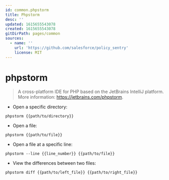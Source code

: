 ```yaml
---
id: common.phpstorm
title: Phpstorm
desc: ''
updated: 1615655543078
created: 1615655543078
gitDirPath: pages/common
sources:
  - name: ''
    url: 'https://github.com/salesforce/policy_sentry'
    license: MIT
---
```

# phpstorm

> A cross-platform IDE for PHP based on the JetBrains IntelliJ platform.
> More information: <https://jetbrains.com/phpstorm>.

- Open a specific directory:

`phpstorm {{path/to/directory}}`

- Open a file:

`phpstorm {{path/to/file}}`

- Open a file at a specific line:

`phpstorm --line {{line_number}} {{path/to/file}}`

- View the differences between two files:

`phpstorm diff {{path/to/left_file}} {{path/to/right_file}}`

